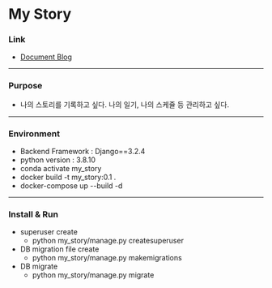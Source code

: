 # My Story

### Link

-   [Document Blog](https://swenginejsk.notion.site/My-Story-Backend-4203a6a7211243d28db5ef4285806b52)

---

### Purpose

-   나의 스토리를 기록하고 싶다. 나의 일기, 나의 스케쥴 등 관리하고 싶다.

---

### Environment

-   Backend Framework : Django==3.2.4
-   python version : 3.8.10
-   conda activate my_story
-   docker build -t my_story:0.1 .
-   docker-compose up --build -d

---

### Install & Run

-   superuser create
    -   python my_story/manage.py createsuperuser
-   DB migration file create
    -   python my_story/manage.py makemigrations
-   DB migrate
    -   python my_story/manage.py migrate
